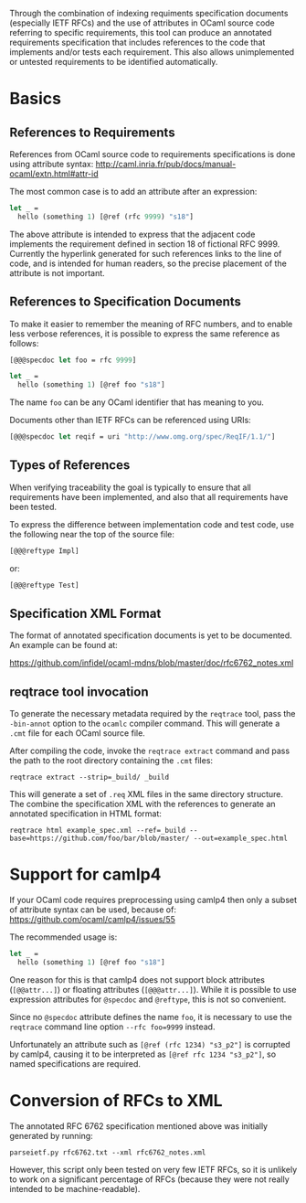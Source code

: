
Through the combination of indexing requiments specification
documents (especially IETF RFCs) and the use of attributes in OCaml
source code referring to specific requirements, this tool can produce
an annotated requirements specification that includes references to
the code that implements and/or tests each requirement.
This also allows unimplemented or untested requirements to be identified
automatically.

# Basics

## References to Requirements

References from OCaml source code to requirements specifications
is done using attribute syntax: http://caml.inria.fr/pub/docs/manual-ocaml/extn.html#attr-id

The most common case is to add an attribute after an expression:

```ocaml
let _ =
  hello (something 1) [@ref (rfc 9999) "s18"]
```

The above attribute is intended to express that the adjacent code
implements the requirement defined in section 18 of fictional RFC 9999.
Currently the hyperlink generated for such references links
to the line of code, and is intended for human readers, so
the precise placement of the attribute is not important.

## References to Specification Documents

To make it easier to remember the meaning of RFC numbers,
and to enable less verbose references,
it is possible to express the same reference as follows:

```ocaml
[@@@specdoc let foo = rfc 9999]

let _ =
  hello (something 1) [@ref foo "s18"]
```

The name `foo` can be any OCaml identifier that has meaning to you.

Documents other than IETF RFCs can be referenced using URIs:

```ocaml
[@@@specdoc let reqif = uri "http://www.omg.org/spec/ReqIF/1.1/"]
```

## Types of References

When verifying traceability the goal is typically to ensure
that all requirements have been implemented, and also that
all requirements have been tested.

To express the difference between implementation code and
test code, use the following near the top of the source file:

```ocaml
[@@@reftype Impl]
```

or:

```ocaml
[@@@reftype Test]
```

## Specification XML Format

The format of annotated specification documents is yet
to be documented. An example can be found at:

https://github.com/infidel/ocaml-mdns/blob/master/doc/rfc6762_notes.xml

## reqtrace tool invocation

To generate the necessary metadata required by the `reqtrace` tool,
pass the `-bin-annot` option to the `ocamlc` compiler command.
This will generate a `.cmt` file for each OCaml source file.

After compiling the code, invoke the `reqtrace extract`
command and pass the path to the root directory containing
the `.cmt` files:

```
reqtrace extract --strip=_build/ _build
```

This will generate a set of `.req` XML files in the same directory
structure. The combine the specification XML with the references
to generate an annotated specification in HTML format:

```
reqtrace html example_spec.xml --ref=_build --base=https://github.com/foo/bar/blob/master/ --out=example_spec.html
```

# Support for camlp4

If your OCaml code requires preprocessing using camlp4 then
only a subset of attribute syntax can be used, because of:
https://github.com/ocaml/camlp4/issues/55

The recommended usage is:

```ocaml
let _ =
  hello (something 1) [@ref foo "s18"]
```

One reason for this is that camlp4 does not support
block attributes (`[@@attr...]`) or floating attributes (`[@@@attr...]`).
While it is possible to use expression attributes for
`@specdoc` and `@reftype`, this is not so convenient.

Since no `@specdoc` attribute defines the name `foo`, it is necessary
to use the `reqtrace` command line option `--rfc foo=9999` instead.

Unfortunately an attribute such as `[@ref (rfc 1234) "s3_p2"]`
is corrupted by camlp4, causing it to be interpreted as `[@ref rfc 1234 "s3_p2"]`,
so named specifications are required.

# Conversion of RFCs to XML

The annotated RFC 6762 specification mentioned above was initially generated
by running:

```
parseietf.py rfc6762.txt --xml rfc6762_notes.xml
```

However, this script only been tested on very few IETF RFCs,
so it is unlikely to work on a significant percentage of RFCs
(because they were not really intended to be machine-readable).

